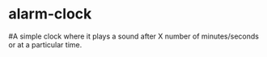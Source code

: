 # alarm-clock
#A simple clock where it plays a sound after X number of minutes/seconds or at a particular time.
